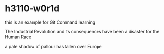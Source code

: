 # h3110-w0r1d
this is an example for Git Command learning

The Industrial Revolution and its consequences have been a disaster for the Human Race

a pale shadow of pallour has fallen over Europe
